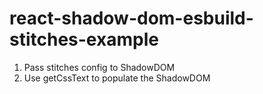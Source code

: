 # react-shadow-dom-esbuild-stitches-example

1. Pass stitches config to ShadowDOM
2. Use getCssText to populate the ShadowDOM
